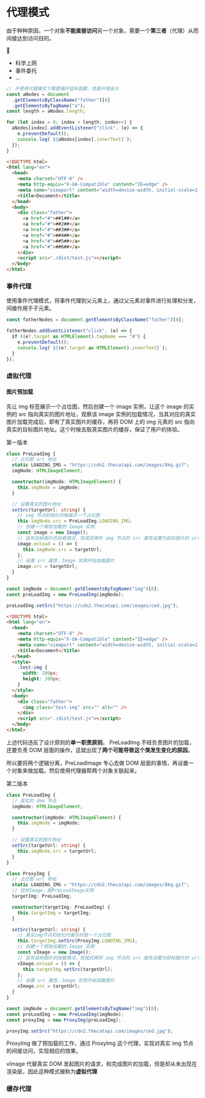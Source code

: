 # 代理模式

由于种种原因，一个对象**不能直接访问**另一个对象，需要一个**第三者**（代理）从而间接达到访问目的。

🌰

- 科学上网
- 事件委托
- ...

```typescript
// 不使用代理模式下需要循环监听函数，性能开销会大
const aNodes = document
  .getElementsByClassName("father")[0]
  .getElementsByTagName("a");
const length = aNodes.length;

for (let index = 0; index < length; index++) {
  aNodes[index].addEventListener("click", (e) => {
    e.preventDefault();
    console.log(`${aNodes[index].innerText}`);
  });
}
```

```html
<!DOCTYPE html>
<html lang="en">
  <head>
    <meta charset="UTF-8" />
    <meta http-equiv="X-UA-Compatible" content="IE=edge" />
    <meta name="viewport" content="width=device-width, initial-scale=1.0" />
    <title>Document</title>
  </head>
  <body>
    <div class="father">
      <a href="#">##1##</a>
      <a href="#">##2##</a>
      <a href="#">##3##</a>
      <a href="#">##4##</a>
      <a href="#">##5##</a>
      <a href="#">##6##</a>
    </div>
    <script src="./dist/test.js"></script>
  </body>
</html>
```

### 事件代理

使用事件代理模式，将事件代理到父元素上，通过父元素对事件进行处理和分发，间接作用于子元素。

```typescript
const fatherNodes = document.getElementsByClassName("father")[0];

fatherNodes.addEventListener("click", (e) => {
  if ((e?.target as HTMLElement).tagName === "A") {
    e.preventDefault();
    console.log(`${(e?.target as HTMLElement).innerText}`);
  }
});
```

### 虚拟代理

#### 图片预加载

先让 img 标签展示一个占位图，然后创建一个 image 实例，让这个 image 的实例的 src 指向真实的图片地址，观察该 image 实例的加载情况，当其对应的真实图片加载完成后，即有了真实图片的缓存，再将 DOM 上的 img 元素的 src 指向真实的目标图片地址。这个时候去取真实图片的缓存，保证了用户的体验。

第一版本

```typescript
class PreLoadImg {
  // 占位图 url 地址
  static LOADING_IMG = "https://cdn2.thecatapi.com/images/8kq.gif";
  imgNode: HTMLImageElement;

  constructor(imgNode: HTMLImageElement) {
    this.imgNode = imgNode;
  }

  // 设置真实的图片地址
  setSrc(targetUrl: string) {
    // img 节点初始化时候展示一个占位图
    this.imgNode.src = PreLoadImg.LOADING_IMG;
    // 创建一个帮助加载的 Image 实例
    const image = new Image();
    // 监听目标图片的加载情况，完成式再将 img 节点的 src 属性设置为目标图片的 url
    image.onload = () => {
      this.imgNode.src = targetUrl;
    };
    // 设置 src 属性，Image 实例开始加载图片
    image.src = targetUrl;
  }
}

const imgNode = document.getElementsByTagName("img")[0];
const preLoadImg = new PreLoadImg(imgNode);

preLoadImg.setSrc("https://cdn2.thecatapi.com/images/ced.jpg");
```

```html
<!DOCTYPE html>
<html lang="en">
  <head>
    <meta charset="UTF-8" />
    <meta http-equiv="X-UA-Compatible" content="IE=edge" />
    <meta name="viewport" content="width=device-width, initial-scale=1.0" />
    <title>Document</title>
  </head>
  <style>
    .test-img {
      width: 200px;
      height: 200px;
    }
  </style>
  <body>
    <div class="father">
      <img class="test-img" src="" alt="" />
    </div>
    <script src="./dist/test.js"></script>
  </body>
</html>
```

上述代码违反了设计原则的**单一职责原则**。 PreLoadImg 不经负责图片的加载，还要负责 DOM 层面的操作，这就出现了**两个可能导致这个类发生变化的原因**。

所以要将两个逻辑分离，PreLoadImage 专心去做 DOM 层面的事情，再设置一个对象来做加载。然后使用代理器帮两个对象关联起来。

第二版本

```typescript
class PreLoadImg {
  // 真实的 dom 节点
  imgNode: HTMLImageElement;

  constructor(imgNode: HTMLImageElement) {
    this.imgNode = imgNode;
  }

  // 设置真实的图片地址
  setSrc(targetUrl: string) {
    this.imgNode.src = targetUrl;
  }
}

class ProxyImg {
  // 占位图 url 地址
  static LOADING_IMG = "https://cdn2.thecatapi.com/images/8kq.gif";
  // 目标Image，即PreLoadImage实例
  targetImg: PreLoadImg;

  constructor(targetImg: PreLoadImg) {
    this.targetImg = targetImg;
  }

  setSrc(targetUrl: string) {
    // 真实img节点初始化时展示的是一个占位图
    this.targetImg.setSrc(ProxyImg.LOADING_IMG);
    // 创建一个帮助加载的 Image 实例
    const vImage = new Image();
    // 监听目标图片的加载情况，完成式再将 img 节点的 src 属性设置为目标图片的 url
    vImage.onload = () => {
      this.targetImg.setSrc(targetUrl);
    };
    // 设置 src 属性，Image 实例开始加载图片
    vImage.src = targetUrl;
  }
}

const imgNode = document.getElementsByTagName("img")[0];
const preLoadImg = new PreLoadImg(imgNode);
const proxyImg = new ProxyImg(preLoadImg);

proxyImg.setSrc("https://cdn2.thecatapi.com/images/ced.jpg");
```

ProxyImg 做了预加载的工作，通过 ProxyImg 这个代理，实现对真实 img 节点的间接访问，实现相应的效果。

vImage 代替真实 DOM 发起图片的请求，和完成图片的加载，但是却从未出现在渲染层，因此这种模式被称为**虚拟代理**

### 缓存代理
